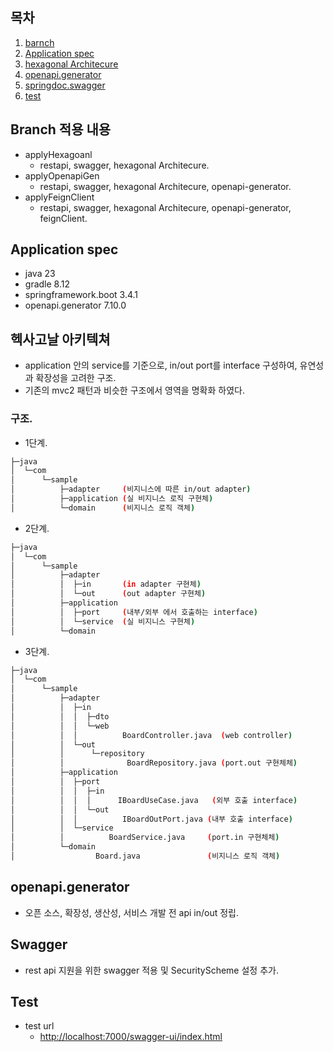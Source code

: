 ## 목차
1. [barnch](#Branch-적용-내용)
1. [Application spec](#Application-spec)
2. [hexagonal Architecure](#헥사고날-아키텍쳐)
3. [openapi.generator](#openapigenerator)
4. [springdoc.swagger](#Swagger)
5. [test](#test)
## Branch 적용 내용
- applyHexagoanl
  - restapi, swagger, hexagonal Architecure.
- applyOpenapiGen
  - restapi, swagger, hexagonal Architecure, openapi-generator.
- applyFeignClient
  - restapi, swagger, hexagonal Architecure, openapi-generator, feignClient.
## Application spec
- java 23
- gradle 8.12
- springframework.boot 3.4.1
- openapi.generator 7.10.0
## 헥사고날 아키텍쳐
- application 안의 service를 기준으로, in/out port를 interface 구성하여, 유연성과 확장성을 고려한 구조.
- 기존의 mvc2 패턴과 비슷한 구조에서 영역을 명확화 하였다.
### 구조.
- 1단계.
```bash
├─java
│  └─com
│      └─sample
│          ├─adapter     (비지니스에 따른 in/out adapter)
│          ├─application (실 비지니스 로직 구현체)
│          └─domain      (비지니스 로직 객체)
```
- 2단계.
```bash
├─java
│  └─com
│      └─sample
│          ├─adapter
│          │  ├─in       (in adapter 구현체)
│          │  └─out      (out adapter 구현체)
│          ├─application
│          │  ├─port     (내부/외부 에서 호출하는 interface)
│          │  └─service  (실 비지니스 구현체)
│          └─domain
```
- 3단계.
```bash
├─java
│  └─com
│      └─sample
│          ├─adapter
│          │  ├─in
│          │  │  ├─dto
│          │  │  └─web
│          │  │          BoardController.java  (web controller)
│          │  └─out
│          │      └─repository
│          │              BoardRepository.java (port.out 구현체체)
│          ├─application
│          │  ├─port
│          │  │  ├─in
│          │  │  │      IBoardUseCase.java   (외부 호출 interface)
│          │  │  └─out
│          │  │          IBoardOutPort.java (내부 호출 interface)
│          │  └─service
│          │          BoardService.java     (port.in 구현체체)
│          └─domain
│                  Board.java               (비지니스 로직 객체)
```
## openapi.generator
- 오픈 소스, 확장성, 생산성, 서비스 개발 전 api in/out 정립.
## Swagger
- rest api 지원을 위한 swagger 적용 및 SecurityScheme 설정 추가.
## Test
- test url
  - [http://localhost:7000/swagger-ui/index.html](http://localhost:7000/swagger-ui/index.html)
